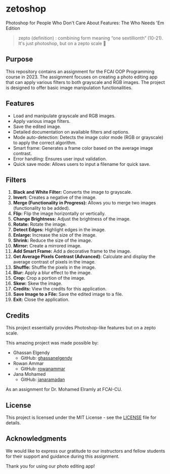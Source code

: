 # zetoshop

Photoshop for People Who Don't Care About Features: The Who Needs 'Em Edition

> zepto (definition) : combining form meaning “one sextillionth” (10-21).<br>
> It's just photoshop, but on a zepto scale 🤏
> 
## Purpose
This repository contains an assignment for the FCAI OOP Programming course in 2023. The assignment focuses on creating a photo editing app that can apply various filters to both grayscale and RGB images. The project is designed to offer basic image manipulation functionalities.

## Features
- Load and manipulate grayscale and RGB images.
- Apply various image filters.
- Save the edited image.
- Detailed documentation on available filters and options.
- Mode auto-detection: Detects the image color mode (RGB or grayscale) to apply the correct algorithm.
- Smart frame: Generates a frame color based on the average image contrast.
- Error handling: Ensures user input validation.
- Quick save mode: Allows users to input a filename for quick save.

## Filters
1. **Black and White Filter:** Converts the image to grayscale.
2. **Invert:** Creates a negative of the image.
3. **Merge (Functionality in Progress):** Allows you to merge two images (functionality to be added).
4. **Flip:** Flip the image horizontally or vertically.
5. **Change Brightness:** Adjust the brightness of the image.
6. **Rotate:** Rotate the image.
7. **Detect Edges:** Highlight edges in the image.
8. **Enlarge:** Increase the size of the image.
9. **Shrink:** Reduce the size of the image.
10. **Mirror:** Create a mirrored image.
11. **Add Smart Frame:** Add a decorative frame to the image.
12. **Get Average Pixels Contrast (Advanced):** Calculate and display the average contrast of pixels in the image.
13. **Shuffle:** Shuffle the pixels in the image.
14. **Blur:** Apply a blur effect to the image.
15. **Crop:** Crop a portion of the image.
16. **Skew:** Skew the image.
17. **Credits:** View the credits for this application.
18. **Save Image to a File:** Save the edited image to a file.
19. **Exit:** Close the application.

## Credits
This project essentially provides Photoshop-like features but on a zepto scale.

This amazing project was made possible by:
- Ghassan Elgendy
  - GitHub: [ghassanelgendy](https://github.com/ghassanelgendy)
- Rowan Ammar
  - GitHub: [rowanammar](https://github.com/rowanammar)
- Jana Mohamed
  - GitHub: [janaramadan](https://github.com/janaramadan)

As an assignment for Dr. Mohamed Elramly at FCAI-CU.

## License
This project is licensed under the MIT License - see the [LICENSE](LICENSE) file for details.

## Acknowledgments
We would like to express our gratitude to our instructors and fellow students for their support and guidance during this assignment.

Thank you for using our photo editing app!
